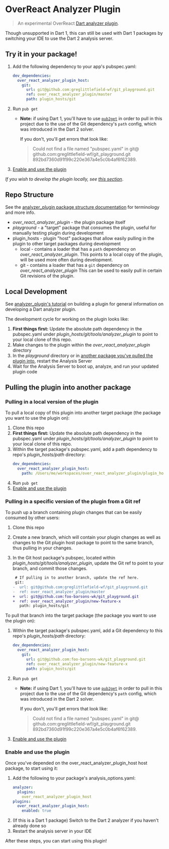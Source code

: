 # OverReact Analyzer Plugin

> An experimental OverReact [Dart analyzer plugin][analyzer_plugin].

Though unsupported in Dart 1, this can still be used with Dart 1 packages by switching your IDE to use the Dart 2 analysis server.

## Try it in your package!
1. Add the following dependency to your app's pubspec.yaml:
    ```yaml
    dev_dependencies:
      over_react_analyzer_plugin_host:
        git:
          url: git@github.com:greglittlefield-wf/git_playground.git
          ref: over_react_analyzer_plugin/master
          path: plugin_hosts/git
    ```
1. Run `pub get`
    - __Note:__ if using Dart 1, you'll have to use [`pub2get`](pub2get) in order to pull in this project due to the use of the Git dependency's `path` config, which was introduced in the Dart 2 solver.
    
      If you don't, you'll get errors that look like:
      > Could not find a file named "pubspec.yaml" in git@&#8203;github.com:greglittlefield-wf/git_playground.git 892bd7360d91f99c220e367a4e5c0b4af6f62389.
1. [Enable and use the plugin](#enable-and-use-the-plugin)

_If you wish to develop the plugin locally, see [this section](#local-development)_.
   
## Repo Structure

See the [analyzer_plugin package structure documentation][analyzer_plugin_package_structure] for terminology and more info.

- _over_react_analyzer_plugin_ - the plugin package itself
- _playground_ - a "target" package that consumes the plugin, useful for manually testing plugin during development 
- plugin_hosts - plugin "host" packages that allow easily pulling in the plugin to other target packages during development
    - local - contains a loader that has a `path` dependency on _over_react_analyzer_plugin_.
        This points to a local copy of the plugin, will be used more often during development. 
    - git - contains a loader that has a `git` dependency on _over_react_analyzer_plugin_
        This can be used to easily pull in certain Git revisions of the plugin.
        
## Local Development

See [analyzer_plugin's tutorial][analyzer_plugin_tutorial] on building a plugin for general information on developing a Dart analyzer plugin.

The development cycle for working on the plugin looks like:
1. **First things first:** Update the absolute path dependency in the pubspec.yaml under _plugin_hosts/git/tools/analyzer_plugin_ to point to your local clone of this repo.
1. Make changes to the plugin within the _over_react_analyzer_plugin_ directory
1. In the _playground_ directory or in [another package you've pulled the plugin into](#pulling-in-a-local-version-of-the-plugin), restart the Analysis Server
1. Wait for the Analysis Server to boot up, analyze, and run your updated plugin code    

## Pulling the plugin into another package

### Pulling in a local version of the plugin 
To pull a local copy of this plugin into another target package (the package you want to use the plugin on):
1. Clone this repo 
1. **First things first:** Update the absolute path dependency in the pubspec.yaml under _plugin_hosts/git/tools/analyzer_plugin_ to point to your local clone of this repo.
1. Within the target package's pubspec.yaml, add a path dependency to repo's _plugin_hosts/path_ directory:
    ```yaml
    dev_dependencies:
      over_react_analyzer_plugin_host:
        path: /Users/me/workspaces/over_react_analyzer_plugin/plugin_hosts/path
    ```
1. Run `pub get`
1. [Enable and use the plugin](#enable-and-use-the-plugin)

### Pulling in a specific version of the plugin from a Git ref
To push up a branch containing plugin changes that can be easily consumed by other users:
1. Clone this repo 
1. Create a new branch, which will contain your plugin changes as well as changes to the Git plugin host package
   to point to the same branch, thus pulling in your changes.
1. In the Git host package's pubspec, located within _plugin_hosts/git/tools/analyzer_plugin_, 
   update the Git ref to point to your branch, and commit those changes.
   
   ```diff
    # If pulling in to another branch, update the ref here.
    git:
   -  url: git@github.com:greglittlefield-wf/git_playground.git
   -  ref: over_react_analyzer_plugin/master
   +  url: git@github.com:foo-barsons-wk/git_playground.git
   +  ref: over_react_analyzer_plugin/new-feature-x
      path: plugin_hosts/git
   ```

To pull that branch into the target package (the package you want to use the plugin on):   
1. Within the target package's pubspec.yaml, add a Git dependency to this repo's _plugin_hosts/path_ directory:
    ```yaml
    dev_dependencies:
      over_react_analyzer_plugin_host:
        git:
          url: git@github.com:foo-barsons-wk/git_playground.git
          ref: over_react_analyzer_plugin/new-feature-x
          path: plugin_hosts/git
    ```
1. Run `pub get`
    - __Note:__ if using Dart 1, you'll have to use [`pub2get`](pub2get) in order to pull in this project due to the use of the Git dependency's `path` config, which was introduced in the Dart 2 solver.
    
      If you don't, you'll get errors that look like:
      > Could not find a file named "pubspec.yaml" in git@&#8203;github.com:greglittlefield-wf/git_playground.git 892bd7360d91f99c220e367a4e5c0b4af6f62389.
1. [Enable and use the plugin](#enable-and-use-the-plugin)

### Enable and use the plugin
Once you've depended on the over_react_analyzer_plugin_host host package, to start using it:

1. Add the following to your package's analysis_options.yaml:
    ```yaml
    analyzer:
      plugins:
        over_react_analyzer_plugin_host
    plugins:
      over_react_analyzer_plugin_host:
        enabled: true
    ```
1. (If this is a Dart 1 package) Switch to the Dart 2 analyzer if you haven't already done so
1. Restart the analysis server in your IDE

After these steps, you can start using this plugin!


[analyzer_plugin]: https://github.com/dart-lang/sdk/tree/master/pkg/analyzer_plugin
[analyzer_plugin_tutorial]: https://github.com/dart-lang/sdk/blob/master/pkg/analyzer_plugin/doc/tutorial/tutorial.md
[analyzer_plugin_package_structure]: https://github.com/dart-lang/sdk/blob/master/pkg/analyzer_plugin/doc/tutorial/package_structure.md
